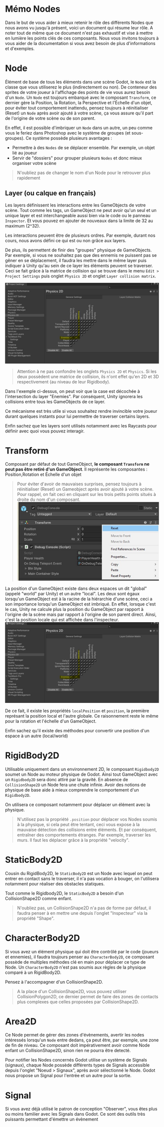 # Mémo Nodes

Dans le but de vous aider à mieux retenir le rôle des différents Nodes que nous avons vu jusqu'à présent, voici un document qui résume leur rôle. A noter tout de même que ce document n'est pas exhaustif et vise à mettre en lumière les points clés de ces composants. Nous vous invitons toujours à vous aider de la documentation si vous avez besoin de plus d'informations et d'exemples.

# Node

Élément de base de tous les éléments dans une scène Godot, le `Node` est la classe que vous utiliserez le plus (indirectement ou non). De conteneur des sprites de votre joueur à l'affichage des points de vie vous aurez besoin d'un `Node`.
Un `Node` est toujours embarqué avec le composant `Transform`, ce dernier gère la Position, la Rotation, la Perspective et l'Échelle d'un objet, pour éviter tout comportement inattendu, pensez toujours à réinitialiser (Reset) un `Node` après avoir ajouté à votre scène, ça vous assure qu'il part de l'origine de votre scène ou de son parent.

En effet, il est possible d'imbriquer un `Node` dans un autre, un peu comme vous le feriez dans Photoshop avec le système de groupes (et sous-groupes). Ce système possède plusieurs avantages :

- Permettre à des `Nodes` de se déplacer ensemble. Par exemple, un objet lié au joueur
- Servir de "dossiers" pour grouper plusieurs `Nodes` et donc mieux organiser votre scène

> N'oubliez pas de changer le nom d'un Node pour le retrouver plus rapidement

## Layer (ou calque en français)

Les layers définissent les interactions entre les GameObjects de votre scène. Tout comme les tags, un GameObject ne peut avoir qu'un seul et un unique layer et est interchangeable aussi bien via le code ou le panneau `Inspector`. Et vous pouvez en ajouter de nouveaux dans la limite de 32 au maximum (2^32).

Les interactions peuvent être de plusieurs ordres. Par exemple, durant nos cours, nous avons défini ce qui est ou non grâce aux layers.

De plus, ils permettent de finir des "groupes" physique de GameObjects. Par exemple, si vous ne souhaitez pas que des ennemis ne puissent pas se gêner en se déplacement, il faudra les mettre dans le même layer puis indiquer à Unity qu'au sein de ce layer les éléments peuvent se traverser. Ceci se fait grâce à la matrice de collision qui se trouve dans le menu `Edit > Project Settings` puis onglet `Physics 2D` et onglet `Layer collision matrix`.

![](./printscreens/memo-layer-collision-matrix.jpg)

> Attention à ne pas confondre les onglets `Physics 2D` et `Physics`. Si les deux possèdent une matrice de collision, ils n'ont effet qu'en 2D et 3D respectivement (au niveau de leur Rigidbody).

Dans l'exemple ci-dessus, on peut voir que la case est décochée à l'intersection du layer "Enemies". Par conséquent, Unity ignorera les collisions entre tous les GameObjects de ce layer.

Ce mécanisme est très utile si vous souhaitez rendre invincible votre joueur durant quelques instants pour lui permettre de traverser certains layers.

Enfin sachez que les layers sont utilisés notamment avec les Raycasts pour définir avec quoi vous pouvez interagir.

# Transform

Composant par défaut de tout GameObject, **le composant `Transform` ne peut pas être retiré d'un GameObject**. Il représente les composantes : Position,Rotation et Échelle d'un objet

> Pour éviter d'avoir de mauvaises surprises, pensez toujours à réinitialiser (Reset) un Gameobject après avoir ajouté à votre scène. Pour rappel, on fait ceci en cliquant sur les trois petits points situés à droite du nom d'un composant.
> ![](./printscreens/memo-reset.jpg)

La position d'un GameObject existe dans deux espaces un dit "global" (appelé "world" par Unity) et un autre "local". Les deux sont égaux lorsqu'un GameObject est à la racine de la hiérarchie d'une scène, ceci a son importance lorsqu'un GameObject est imbriqué. En effet, lorsque c'est le cas, Unity ne calcule plus la position du GameObject par rapport à l'origine de la scène mais par rapport à l'origine de son parent direct. Ainsi, c'est la position locale qui est affichée dans l'inspecteur.
![](./printscreens/memo-layer-collision-matrix.jpg)

De ce fait, il existe les propriétés `localPosition` et `position`, la première représant la position local et l'autre globale. Ce raisonnement reste le même pour la rotation et l'échelle d'un GameObject.

Enfin sachez qu'il existe des méthodes pour convertir une position d'un espace à un autre (local/world)

# RigidBody2D

Utilisable uniquement dans un environnement 2D, le composant `Rigidbody2D` soumet un Node au moteur physique de Godot. Ainsi tout GameObject avec un `Rigidbody2D` sera donc attiré par la gravité. En absence de `CollisionShape2D` un Node fera une chute infinie. Avoir des notions de physique de base aide à mieux comprendre le comportement d'un `Rigidbody2D`.

On utilisera ce composant notamment pour déplacer un élément avec la physique.

> N'utilisez pas la propriété `.position` pour déplacer vos Nodes soumis à la physique, si cela peut être tentant, ceci vous expose à la mauvaise détection des collisions entre éléments. Et par conséquent, entraîner des comportements étranges. Par exemple, traverser les murs. Il faut les déplacer grâce à la propriété "velocity".

# StaticBody2D

Cousin du RigidBody2D, le `StaticBody2D` est un Node avec lequel on peut entrer en contact sans le traverser, il n'a pas vocation à bouger, on l'utilisera notamment pour réaliser des obstacles statiques.

Tout comme le Rigidbody2D, le `StaticBody2D` a besoin d'un CollisionShape2D comme enfant.

> N'oubliez pas, un CollisionShape2D n'a pas de forme par défaut, il faudra penser à en mettre une depuis l'onglet "Inspecteur" via la propriété "Shape".

# CharacterBody2D

Si vous avez un élément physique qui doit être contrôlé par le code (joueurs et ennemies), il faudra toujours penser au `CharacterBody2D`, ce composant possède de multiples méthodes clé en main pour déplacer ce type de Node. Un `CharacterBody2D` n'est pas soumis aux règles de la physique comparé à un RigidBody2D.

Pensez à l'accompagner d'un CollisionShape2D.

> A la place d'un CollisionShape2D, vous pouvez utiliser CollisionPolygon2D, ce dernier permet de faire des zones de contacts plus complexes que celles proposées par CollisionShape2D.

# Area2D

Ce Node permet de gérer des zones d'évènements, avertir les nodes intéressés lorsqu'un `Node` entre dedans, ça peut être, par exemple, une zone de fin de niveau. Ce composant doit impérativement avoir comme Node enfant un CollisionShape2D, sinon rien ne pourra être detecté.

Pour notifier les Nodes concernés Godot utilise un système de Signals (signaux), chaque Node possède différents types de Signals accessible depuis l'onglet "Noeud > Signaux", après avoir sélectionné le Node. Godot nous propose un Signal pour l'entrée et un autre pour la sortie.


# Signal

Si vous avez déjà utilisé le patron de conception "Observer", vous êtes plus ou moins familier avec les Signals dans Godot. Ce sont des outils très puissants permettant d'émettre un évènement